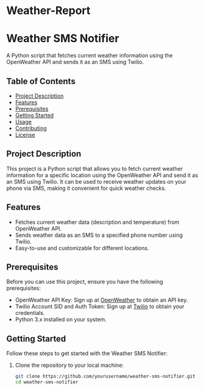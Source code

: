 # Weather-Report
# Weather SMS Notifier

A Python script that fetches current weather information using the OpenWeather API and sends it as an SMS using Twilio.

## Table of Contents

- [Project Description](#project-description)
- [Features](#features)
- [Prerequisites](#prerequisites)
- [Getting Started](#getting-started)
- [Usage](#usage)
- [Contributing](#contributing)
- [License](#license)

## Project Description

This project is a Python script that allows you to fetch current weather information for a specific location using the OpenWeather API and send it as an SMS using Twilio. It can be used to receive weather updates on your phone via SMS, making it convenient for quick weather checks.

## Features

- Fetches current weather data (description and temperature) from OpenWeather API.
- Sends weather data as an SMS to a specified phone number using Twilio.
- Easy-to-use and customizable for different locations.

## Prerequisites

Before you can use this project, ensure you have the following prerequisites:

- OpenWeather API Key: Sign up at [OpenWeather](https://openweathermap.org/api) to obtain an API key.
- Twilio Account SID and Auth Token: Sign up at [Twilio](https://www.twilio.com/) to obtain your credentials.
- Python 3.x installed on your system.

## Getting Started

Follow these steps to get started with the Weather SMS Notifier:

1. Clone the repository to your local machine:

   ```bash
   git clone https://github.com/yourusername/weather-sms-notifier.git
   cd weather-sms-notifier
